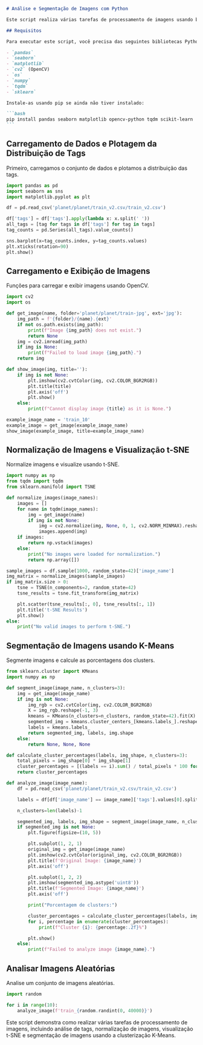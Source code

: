 ````markdown
# Análise e Segmentação de Imagens com Python

Este script realiza várias tarefas de processamento de imagens usando bibliotecas Python, como `pandas`, `seaborn`, `matplotlib`, `cv2` e `sklearn`. As etapas incluem a leitura de dados, plotagem da distribuição de tags, carregamento e exibição de imagens, normalização de imagens para t-SNE e segmentação de imagens usando a clusterização K-Means.

## Requisitos

Para executar este script, você precisa das seguintes bibliotecas Python:

- `pandas`
- `seaborn`
- `matplotlib`
- `cv2` (OpenCV)
- `os`
- `numpy`
- `tqdm`
- `sklearn`

Instale-as usando pip se ainda não tiver instalado:

```bash
pip install pandas seaborn matplotlib opencv-python tqdm scikit-learn
```
````

## Carregamento de Dados e Plotagem da Distribuição de Tags

Primeiro, carregamos o conjunto de dados e plotamos a distribuição das tags.

```python
import pandas as pd
import seaborn as sns
import matplotlib.pyplot as plt

df = pd.read_csv('planet/planet/train_v2.csv/train_v2.csv')

df['tags'] = df['tags'].apply(lambda x: x.split(' '))
all_tags = [tag for tags in df['tags'] for tag in tags]
tag_counts = pd.Series(all_tags).value_counts()

sns.barplot(x=tag_counts.index, y=tag_counts.values)
plt.xticks(rotation=90)
plt.show()
```

## Carregamento e Exibição de Imagens

Funções para carregar e exibir imagens usando OpenCV.

```python
import cv2
import os

def get_image(name, folder='planet/planet/train-jpg', ext='jpg'):
    img_path = f'{folder}/{name}.{ext}'
    if not os.path.exists(img_path):
        print(f"Image {img_path} does not exist.")
        return None
    img = cv2.imread(img_path)
    if img is None:
        print(f"Failed to load image {img_path}.")
    return img

def show_image(img, title=''):
    if img is not None:
        plt.imshow(cv2.cvtColor(img, cv2.COLOR_BGR2RGB))
        plt.title(title)
        plt.axis('off')
        plt.show()
    else:
        print(f"Cannot display image {title} as it is None.")

example_image_name = 'train_10'
example_image = get_image(example_image_name)
show_image(example_image, title=example_image_name)
```

## Normalização de Imagens e Visualização t-SNE

Normalize imagens e visualize usando t-SNE.

```python
import numpy as np
from tqdm import tqdm
from sklearn.manifold import TSNE

def normalize_images(image_names):
    images = []
    for name in tqdm(image_names):
        img = get_image(name)
        if img is not None:
            img = cv2.normalize(img, None, 0, 1, cv2.NORM_MINMAX).reshape(-1)
            images.append(img)
    if images:
        return np.vstack(images)
    else:
        print("No images were loaded for normalization.")
        return np.array([])

sample_images = df.sample(1000, random_state=42)['image_name']
img_matrix = normalize_images(sample_images)
if img_matrix.size > 0:
    tsne = TSNE(n_components=2, random_state=42)
    tsne_results = tsne.fit_transform(img_matrix)

    plt.scatter(tsne_results[:, 0], tsne_results[:, 1])
    plt.title('t-SNE Results')
    plt.show()
else:
    print("No valid images to perform t-SNE.")
```

## Segmentação de Imagens usando K-Means

Segmente imagens e calcule as porcentagens dos clusters.

```python
from sklearn.cluster import KMeans
import numpy as np

def segment_image(image_name, n_clusters=3):
    img = get_image(image_name)
    if img is not None:
        img_rgb = cv2.cvtColor(img, cv2.COLOR_BGR2RGB)
        X = img_rgb.reshape(-1, 3)
        kmeans = KMeans(n_clusters=n_clusters, random_state=42).fit(X)
        segmented_img = kmeans.cluster_centers_[kmeans.labels_].reshape(img.shape)
        labels = kmeans.labels_
        return segmented_img, labels, img.shape
    else:
        return None, None, None

def calculate_cluster_percentages(labels, img_shape, n_clusters=3):
    total_pixels = img_shape[0] * img_shape[1]
    cluster_percentages = [(labels == i).sum() / total_pixels * 100 for i in range(n_clusters)]
    return cluster_percentages

def analyze_image(image_name):
    df = pd.read_csv('planet/planet/train_v2.csv/train_v2.csv')

    labels = df[df['image_name'] == image_name]['tags'].values[0].split(' ')

    n_clusters=len(labels)-1

    segmented_img, labels, img_shape = segment_image(image_name, n_clusters)
    if segmented_img is not None:
        plt.figure(figsize=(10, 5))

        plt.subplot(1, 2, 1)
        original_img = get_image(image_name)
        plt.imshow(cv2.cvtColor(original_img, cv2.COLOR_BGR2RGB))
        plt.title(f'Original Image: {image_name}')
        plt.axis('off')

        plt.subplot(1, 2, 2)
        plt.imshow(segmented_img.astype('uint8'))
        plt.title(f'Segmented Image: {image_name}')
        plt.axis('off')

        print("Porcentagem de clusters:")

        cluster_percentages = calculate_cluster_percentages(labels, img_shape, n_clusters)
        for i, percentage in enumerate(cluster_percentages):
            print(f"Cluster {i}: {percentage:.2f}%")

        plt.show()
    else:
        print(f"Failed to analyze image {image_name}.")
```

## Analisar Imagens Aleatórias

Analise um conjunto de imagens aleatórias.

```python
import random

for i in range(10):
    analyze_image(f'train_{random.randint(0, 40000)}')
```

Este script demonstra como realizar várias tarefas de processamento de imagens, incluindo análise de tags, normalização de imagens, visualização t-SNE e segmentação de imagens usando a clusterização K-Means.

```

```
